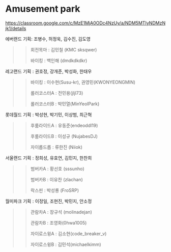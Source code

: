 # Amusement park


https://classroom.google.com/c/MzE1MjA0ODc4NzUy/a/NDM5MTIyNDMzNjk1/details






에버랜드 기획: 조병수, 허정욱, 김수진, 김도영
>> 회전목마 : 김민철 (KMC sksqwer)
>> 
>> 바이킹 : 백인해 (dmdkdkdkr)

레고랜드 기획 : 권호정, 강개준, 박성화, 한태우
>> 바이킹 : 이수현(Susu-kr), 권영민(KWONYEONGMIN)
>>
>>롤러코스터A : 전민용(jljl73)
>>
>>롤러코스터B : 박민열(MinYeolPark)


롯데월드 기획 : 박성현, 박기민, 이상범, 최근혁
>> 후룸라이드A : 유동준(endeoddl19)
>>  
>> 후룸라이드B : 이성규 (NujabesDJ)
>>
>> 자이롭드롭 : 류한진 (Niiok)
  

서울랜드 기획 : 정희성, 유효연, 김민지, 한찬희
>>범버카A : 황선호 (sssunho)
>>
>>범버카B : 이유찬 (zlachan)
>>
>>락스핀 : 박성룡 (FroSRP)
  

월미파크 기획 : 이정일, 조현진, 박민지, 안소정
>> 관람차A : 장규석 (molinadejan)
>> 
>> 관람차B : 조영화(0hwa1005)
>> 
>> 자이로스윙A : 김소현(code_breaker_v)
>> 
>> 자이로스윙B : 김민석(michaelkimm)
  
